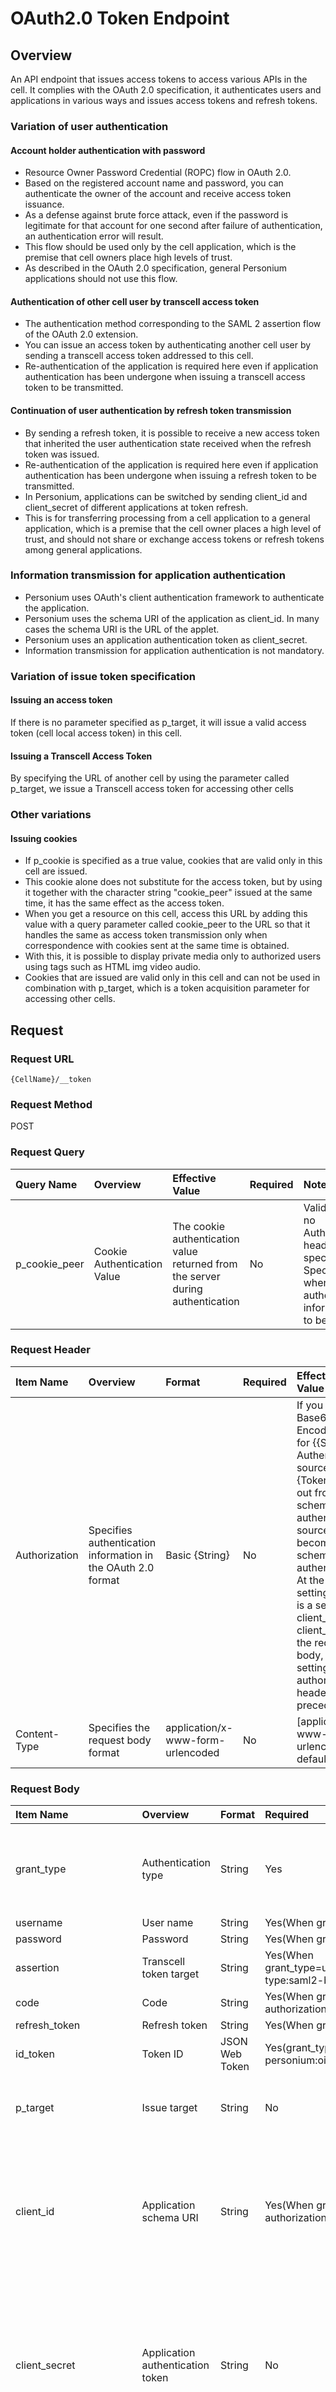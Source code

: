 # OAuth2.0 Token Endpoint

## Overview

An API endpoint that issues access tokens to access various APIs in the cell. It complies with the OAuth 2.0 specification, it authenticates users and applications in various ways and issues access tokens and refresh tokens.

### Variation of user authentication

#### Account holder authentication with password

* Resource Owner Password Credential (ROPC) flow in OAuth 2.0.
* Based on the registered account name and password, you can authenticate the owner of the account and receive access token issuance.
* As a defense against brute force attack, even if the password is legitimate for that account for one second after failure of authentication, an authentication error will result.
* This flow should be used only by the cell application, which is the premise that cell owners place high levels of trust.
* As described in the OAuth 2.0 specification, general Personium applications should not use this flow.

#### Authentication of other cell user by transcell access token

* The authentication method corresponding to the SAML 2 assertion flow of the OAuth 2.0 extension.
* You can issue an access token by authenticating another cell user by sending a transcell access token addressed to this cell.
* Re-authentication of the application is required here even if application authentication has been undergone when issuing a transcell access token to be transmitted.

#### Continuation of user authentication by refresh token transmission

* By sending a refresh token, it is possible to receive a new access token that inherited the user authentication state received when the refresh token was issued.
* Re-authentication of the application is required here even if application authentication has been undergone when issuing a refresh token to be transmitted.
* In Personium, applications can be switched by sending client_id and client_secret of different applications at token refresh.
* This is for transferring processing from a cell application to a general application, which is a premise that the cell owner places a high level of trust, and should not share or exchange access tokens or refresh tokens among general applications.

### Information transmission for application authentication

* Personium uses OAuth's client authentication framework to authenticate the application.
* Personium uses the schema URI of the application as client_id. In many cases the schema URI is the URL of the applet.
* Personium uses an application authentication token as client_secret.
* Information transmission for application authentication is not mandatory.

### Variation of issue token specification

#### Issuing an access token

If there is no parameter specified as p_target, it will issue a valid access token (cell local access token) in this cell.

#### Issuing a Transcell Access Token

By specifying the URL of another cell by using the parameter called p_target, we issue a Transcell access token for accessing other cells
### Other variations

#### Issuing cookies

* If p_cookie is specified as a true value, cookies that are valid only in this cell are issued.
* This cookie alone does not substitute for the access token, but by using it together with the character string "cookie_peer" issued at the same time, it has the same effect as the access token.
* When you get a resource on this cell, access this URL by adding this value with a query parameter called cookie_peer to the URL so that it handles the same as access token transmission only when correspondence with cookies sent at the same time is obtained.
* With this, it is possible to display private media only to authorized users using tags such as HTML img video audio.
* Cookies that are issued are valid only in this cell and can not be used in combination with p_target, which is a token acquisition parameter for accessing other cells.


## Request

### Request URL

```
{CellName}/__token
```

### Request Method

POST

### Request Query

|Query Name|Overview|Effective Value|Required|Notes|
|:--|:--|:--|:--|:--|
|p_cookie_peer|Cookie Authentication Value|The cookie authentication value returned from the server during authentication|No|Valid only if no Authorization header specified<br>Specify this when cookie authentication information is to be used|

### Request Header

|Item Name|Overview|Format|Required|Effective Value|
|:--|:--|:--|:--|:--|
|Authorization|Specifies authentication information in the OAuth 2.0 format|Basic {String}|No|If you specify Base64 Encode value for {{Schema Authenticator's source URL}: {Token paid out from the schema authentication source}}, it becomes schema authentication<br>At the above setting, if there is a setting of client_id and client_secret in the request body, the setting of the authorization header takes precedence|
|Content-Type|Specifies the request body format|application/x-www-form-urlencoded|No|[application/x-www-form-urlencoded]by default|

### Request Body

|Item Name|Overview|Format|Required|Effective Value|
|:--|:--|:--|:--|:--|
|grant_type|Authentication type|String|Yes|password<br>urn&#58;x-personium:oidc:google<br>urn&#58;ietf:params:oauth:grant-type:saml2-bearer<br>authorization_code<br>refresh_token|
|username|User name|String|Yes(When grant_type = password)|Registered user name|
|password|Password|String|Yes(When grant_type = password)|Registered password|
|assertion|Transcell token target|String|Yes(When grant_type=urn&#58;ietf:params:oauth:grant-type:saml2-bearer)|A valid transacell access token|
|code|Code|String|Yes(When grant_type = authorization_code)|Registered code|
|refresh_token|Refresh token|String|Yes(When grant_type=refresh_token)|Effective refresh token|
|id_token|Token ID|JSON Web Token|Yes(grant_type=urn&#58;x-personium:oidc:For google)|JWT Formed ID Token|
|p_target|Issue target|String|No|Where to use the token to be paid (cell URL)<br>If specified, it becomes transcellation token authentication|
|client_id|Application schema URI|String|Yes(When grant_type = authorization_code)|In many cases App store URL<br>When specified with client_secret Is issued application-certified token<br>At the same time, if the same information is transmitted in the Authorization header, the setting of the Authorization header takes precedence|
|client_secret|Application authentication token|String|No|An application authentication token issued from an application cell or the like<br>When specified with client_id Issue an application-certified token<br>At the same time, if the same information is transmitted in the Authorization header, the setting of the Authorization header takes precedence|
|p_owner|ULUUT promotion execution Query|String|No|Valid only for true|
|p_cookie|Authentication cookie issuance option<br>If specified, issue an authentication cookie<br>When p_target is specified, specification of this parameter is ignored|String|No|Valid only for true|
|expires_in|Access token expiration in (sec)|Int<br>1～3600|No|Specify expiration in of issued access token<br>The default is 3600 (1 hour)|
|refresh_token_expires_in|Refresh token expiration in (sec)|Int<br>1～86400|No|Specify expiration in of issued refresh token<br>The default is 86400 (24 hours)<br>When p_owner is specified, specification of this parameter is ignored|

### Request Sample

Password authentication

```
grant_type=password&username=username&password=pass
```

Issuing a transcell access token with account owner authentication by password

```
grant_type=password&username=username&password=pass&p_target=https://cell1.unit1.example/
```

Issuing application-authenticated access token by password owner authentication and application authentication token sending

```
grant_type=password&username=username&password=pass&client_id=https://app-cell1.unit1.example/
&client_secret=WjzDmvJ...(snip)...4nHgo

```

Account holder authentication by Google ID issued Open ID Connect Id Token

```
grant_type=urn:x-personium:oidc:google&id_token=IDTOKEN
```

Refreshing tokens with refresh tokens

```
grant_type=urn:ietf:params:oauth:grant-type:saml2-bearer&assertion=WjzDmvJ...(snip)...4nHgo
```

Cookies are also issued by password owner authentication

```
grant_type=password&username=username&password=pass&p_cookie=true
```

## Response

### Response Code

200

### Response Header

|Item Name|Overview|Notes|
|:--|:--|:--|
|Content-Type|application/json||
|Set-Cookie|Cookie authentication information (p_cookie)|Only when setting cookie issue option (p_cookie) at request|

### Response Body

|Item Name|Overview|Notes|
|:--|:--|:--|
|access_token|Access token||
|refresh_token_expires_in|Refresh token expiration in (sec)|Expiration date set at the time of request<br>The default is 86400 (24 hours)<br>*If p_owner is set at the time of request, it will not be returned|
|refresh_token|Refresh token|*If p_owner is set at the time of request, it will not be returned|
|token_type|Bearer||
|expires_in|Access token expiration in (sec)|Expiration date set at the time of request<br>The default is 3600 (1 hour)|
|id_token|id_token available with OpenID Connect|Return only if<br>grant_type=authorization_code and<br>scope of code is openid|
|p_cookie_peer|Cookie Authentication Value|Authentication value specified at the time of cookie authentication<br>\*Return only when the cookie issue option (p_cookie) is set at the time of request|
|last_authenticated|Last authentication date and time|Last authentication date and time (UNIX time of long type)<br>initial authentication is null<br>\*Return only when password is set as authorization type (grant_type) at the time of request|
|failed_count|Number of authentication failures|Number of consecutive failures in password authentication since last authentication<br>\*Return only when password is set as authorization type (grant_type) at the time of request|

### Response Sample

```JSON
{
  "access_token": "AA~PBDc...(snip)...FrTjA",
  "refresh_token_expires_in": 86400,
  "refresh_token": "RA~uELM...(snip)...yWMoQ",
  "token_type": "Bearer",
  "expires_in": 3600,
  "last_authenticated": 1486462510467,
  "failed_count": 2
}
```

### Authentication failed
Return an error response. Refer to the "Authentication API" of [Error Message List](004_Error_Messages.md).
The response body is as follows.

|Item Name|Overview|Notes|
|:--|:--|:--|
|error|OAUTH error code||
|error_description|[{Message code}] - {Message}|Returns a string that combines the message code and the message.|
|access_token|Access token|If the message code is "PR401-AN-0001", return the access token that can only change the password.<br>Other than the above will not be returned.|
|url|URL|If the message code is "PR401-AN-0001", the URL of the password change API is returned.<br>Other than the above will not be returned.|
|last_authenticated|Last authentication date and time|Return only when the message code is "PR401-AN-0001"|
|failed_count|Number of authentication failures|Return only when the message code is "PR401-AN-0001"|

## cURL Command

### Account holder authentication

```sh
curl "https://cell1.unit1.example/__token" -X POST -i \
-d 'grant_type=password&username=user1&password=pass'
```

### Other cell user authentication

```sh
curl "https://cell1.unit1.example/__token" -X POST -i \
-d 'grant_type=urn:ietf:params:oauth:grant-type:saml2-bearer&assertion=WjzDmvJ...(snip)...4nHgo'
```

### Token Refresh

```sh
curl "https://cell1.unit1.example/__token" -X POST -i \
-d 'grant_type=refresh_token&refresh_token=RA~uELM...(snip)...yWMoQ'
```

### Account holder + Application authentication

```sh
curl "https://cell1.unit1.example/__token" -X POST -i \
-d 'grant_type=password&username=name1&password=pass&client_id=\
https://app-cell1.unit1.example/&client_secret=WjzDmvJ...(snip)...4nHgo'
```

### Issuing transcell access token for other cell by other cell user authentication
```sh
curl "https://cell1.unit1.example/__token" -X POST -i \
-d 'grant_type=urn:ietf:params:oauth:grant-type:saml2-bearer&assertion=\
WjzDmvJ...(snip)...4nHgo&p_target=https://cell1.unit1.example/'
```
